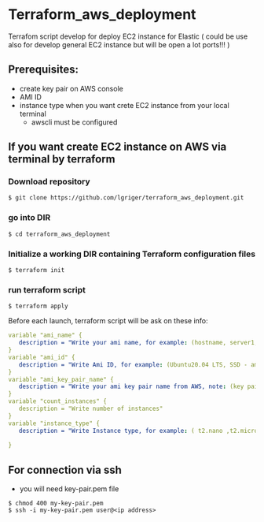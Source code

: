 # Terraform_aws_deployment
Terrafom script develop for deploy EC2 instance for Elastic ( could be use also for develop general EC2 instance but will be open a lot ports!!! )

## Prerequisites:

   - create key pair on AWS console
   - AMI ID
   - instance type
  when you want crete EC2 instance from your local terminal
     - awscli must be configured

## If you want create EC2 instance on AWS via terminal by terraform

### Download repository
```console
$ git clone https://github.com/lgriger/terraform_aws_deployment.git
```
### go into DIR
```console
$ cd terraform_aws_deployment
```
### Initialize a working DIR containing Terraform configuration files
```console
$ terraform init
```
### run terraform script
```console
$ terraform apply
```
Before each launch, terraform script will be ask on these info:
 ```yaml
variable "ami_name" {
    description = "Write your ami name, for example: (hostname, server1, elastic1...)"
}
variable "ami_id" {
    description = "Write Ami ID, for example: (Ubuntu20.04 LTS, SSD - ami-0d527b8c289b4af7f,\nAmazon Lin. 2 - Ker. 5.10, SSD - ami-0eb7496c2e0403237)"
}
variable "ami_key_pair_name" {
    description = "Write your ami key pair name from AWS, note: (key pair must be create in AWS console)"
}
variable "count_instances" {
    description = "Write number of instances"
}
variable "instance_type" {
    description = "Write Instance type, for example: ( t2.nano ,t2.micro ,\nt2.medium ,\nt3.small )"
    
} 
```
## For connection via ssh
- you will need key-pair.pem file
```console
$ chmod 400 my-key-pair.pem
$ ssh -i my-key-pair.pem user@<ip address>
```



